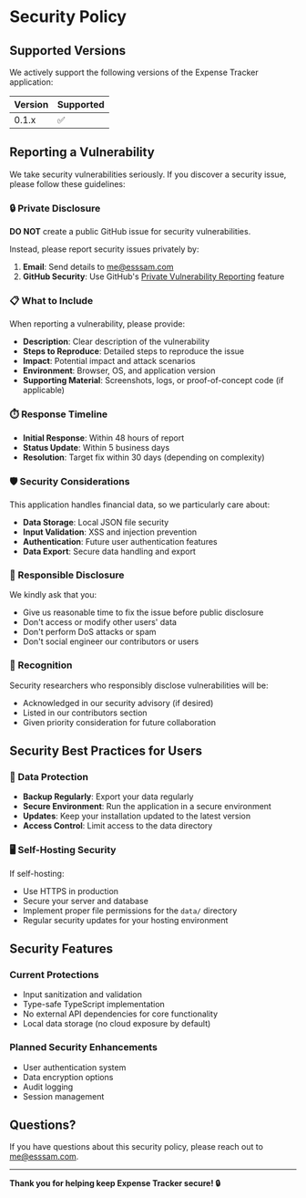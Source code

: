 # Security Policy

## Supported Versions

We actively support the following versions of the Expense Tracker application:

| Version | Supported          |
| ------- | ------------------ |
| 0.1.x   | :white_check_mark: |

## Reporting a Vulnerability

We take security vulnerabilities seriously. If you discover a security issue, please follow these guidelines:

### 🔒 Private Disclosure

**DO NOT** create a public GitHub issue for security vulnerabilities.

Instead, please report security issues privately by:

1. **Email**: Send details to me@esssam.com
2. **GitHub Security**: Use GitHub's [Private Vulnerability Reporting](https://github.com/essambarghsh/my-costs-aio/security/advisories/new) feature

### 📋 What to Include

When reporting a vulnerability, please provide:

- **Description**: Clear description of the vulnerability
- **Steps to Reproduce**: Detailed steps to reproduce the issue
- **Impact**: Potential impact and attack scenarios
- **Environment**: Browser, OS, and application version
- **Supporting Material**: Screenshots, logs, or proof-of-concept code (if applicable)

### ⏱️ Response Timeline

- **Initial Response**: Within 48 hours of report
- **Status Update**: Within 5 business days
- **Resolution**: Target fix within 30 days (depending on complexity)

### 🛡️ Security Considerations

This application handles financial data, so we particularly care about:

- **Data Storage**: Local JSON file security
- **Input Validation**: XSS and injection prevention
- **Authentication**: Future user authentication features
- **Data Export**: Secure data handling and export

### 🙏 Responsible Disclosure

We kindly ask that you:

- Give us reasonable time to fix the issue before public disclosure
- Don't access or modify other users' data
- Don't perform DoS attacks or spam
- Don't social engineer our contributors or users

### 🎁 Recognition

Security researchers who responsibly disclose vulnerabilities will be:

- Acknowledged in our security advisory (if desired)
- Listed in our contributors section
- Given priority consideration for future collaboration

## Security Best Practices for Users

### 🔐 Data Protection

- **Backup Regularly**: Export your data regularly
- **Secure Environment**: Run the application in a secure environment
- **Updates**: Keep your installation updated to the latest version
- **Access Control**: Limit access to the data directory

### 🖥️ Self-Hosting Security

If self-hosting:

- Use HTTPS in production
- Secure your server and database
- Implement proper file permissions for the `data/` directory
- Regular security updates for your hosting environment

## Security Features

### Current Protections

- Input sanitization and validation
- Type-safe TypeScript implementation
- No external API dependencies for core functionality
- Local data storage (no cloud exposure by default)

### Planned Security Enhancements

- User authentication system
- Data encryption options
- Audit logging
- Session management

## Questions?

If you have questions about this security policy, please reach out to me@esssam.com.

---

**Thank you for helping keep Expense Tracker secure! 🔒**